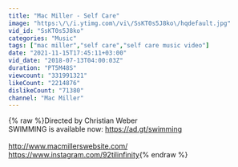 ```yaml
---
title: "Mac Miller - Self Care"
image: "https:\/\/i.ytimg.com\/vi\/SsKT0s5J8ko\/hqdefault.jpg"
vid_id: "SsKT0s5J8ko"
categories: "Music"
tags: ["mac miller","self care","self care music video"]
date: "2021-11-15T17:45:11+03:00"
vid_date: "2018-07-13T04:00:03Z"
duration: "PT5M48S"
viewcount: "331991321"
likeCount: "2214876"
dislikeCount: "71380"
channel: "Mac Miller"
---
```

{% raw %}Directed by Christian Weber <br />SWIMMING is available now: <a rel="nofollow" target="blank" href="https://ad.gt/swimming">https://ad.gt/swimming</a><br /><br /><a rel="nofollow" target="blank" href="http://www.macmillerswebsite.com/">http://www.macmillerswebsite.com/</a><br /><a rel="nofollow" target="blank" href="https://www.instagram.com/92tilinfinity">https://www.instagram.com/92tilinfinity</a>{% endraw %}
